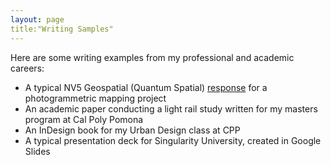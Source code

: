 ```yaml
---
layout: page
title:"Writing Samples"
---
```

Here are some writing examples from my professional and academic careers:
<ul>
<li>A typical NV5 Geospatial (Quantum Spatial) <a href="Quantum Spatial_ Nashua NH- Technical Proposal_IH edits.pdf">response</a> for a photogrammetric mapping project</li>
<li>An academic paper conducting a light rail study written for my masters program at Cal Poly Pomona</li>
<li>An InDesign book for my Urban Design class at CPP</li>
<li>A typical presentation deck for Singularity University, created in Google Slides</li>
</ul>
